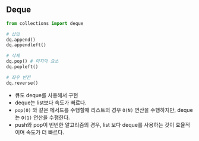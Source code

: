 ## Deque

```python
from collections import deque

# 삽입
dq.append()
dq.appendleft()

# 삭제
dq.pop() # 마지막 요소
dq.popleft()

# 좌우 반전
dq.reverse()
```

- 큐도 deque를 사용해서 구현
- deque는 list보다 속도가 빠르다.
- `pop(0)` 와 같은 메서드를 수행할때 리스트의 경우 `O(N)` 연산을 수행하지만, deque는 `O(1)` 연산을 수행한다.
- push와 pop이 빈번한 알고리즘의 경우, list 보다 deque를 사용하는 것이 효율적이며 속도가 더 빠르다.
